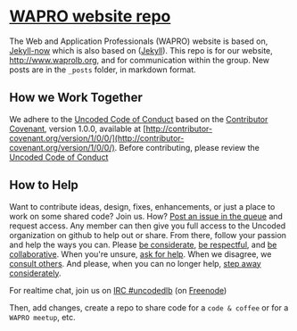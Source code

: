 # [WAPRO website repo](https://uncoded.github.io)

The Web and Application Professionals (WAPRO) website is based on, [Jekyll-now](https://github.com/jekyll/jekyll) which is also based on ([Jekyll](https://github.com/jekyll/jekyll)).  This repo is for our website, http://www.waprolb.org, and for communication within the group.  New posts are in the `_posts` folder, in markdown format.

## How we Work Together
We adhere to the [Uncoded Code of Conduct](https://github.com/uncodedlb/uncodedlb.github.io/blob/master/CODE_OF_CONDUCT.md) based on the [Contributor Covenant](http://contributor-covenant.org), version 1.0.0, available at [http://contributor-covenant.org/version/1/0/0/](http://contributor-covenant.org/version/1/0/0/).  Before contributing, please review the [Uncoded Code of Conduct](https://github.com/uncodedlb/uncodedlb.github.io/blob/master/CODE_OF_CONDUCT.md)

## How to Help
Want to contribute ideas, design, fixes, enhancements, or just a place to work on some shared code?  Join us. How?  [Post an issue in the queue](https://github.com/uncodedlb/uncodedlb.github.io/issues) and request access.  Any member can then give you full access to the Uncoded organization on github to help out or share.  From there, follow your passion and help the ways you can. Please [be considerate](https://www.drupal.org/dcoc#consideration), [be respectful](https://www.drupal.org/dcoc#respect), and [be collaborative](https://www.drupal.org/dcoc#collaboration).  When you're unsure, [ask for help](https://www.drupal.org/dcoc#ask-for-help).  When we disagree, we [consult others](https://www.drupal.org/dcoc#conflict-resolution).  And please, when you can no longer help, [step away considerately](https://www.drupal.org/dcoc#stepping-down).

For realtime chat, join us on [IRC #uncodedlb](http://webchat.freenode.net/?nick=Uncoded-guest&channels=%23css%2C%23sass%2C%23less%2C%23atom%2C%23node.js%2C%23io.js%2C%23drupal%2C%23nginx%2C%23uncodedlb&prompt=1&uio=OT10cnVlJjEwPXRydWU3a) (on [Freenode](http://freenode.net/))

Then, add changes, create a repo to share code for a `code & coffee` or for a `WAPRO meetup`, etc.
